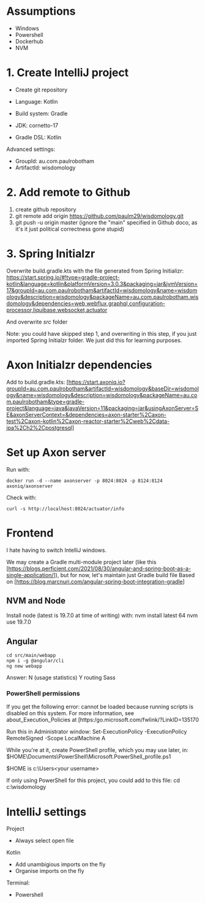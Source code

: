 
# Assumptions
* Windows
* Powershell
* Dockerhub
* NVM

# 1. Create IntelliJ project

* Create git repository

* Language: Kotlin
* Build system: Gradle
* JDK: cornetto-17
* Gradle DSL: Kotlin

Advanced settings:
* GroupId: au.com.paulrobotham
* ArtifactId: wisdomology

# 2. Add remote to Github

1. create github repository 
2. git remote add origin https://github.com/paulm29/wisdomology.git
3. git push -u origin master (ignore the "main" specified in Github doco, as it's it just political correctness gone stupid)

# 3. Spring Initialzr

Overwrite build.gradle.kts with the file generated from Spring Initializr:
    https://start.spring.io/#!type=gradle-project-kotlin&language=kotlin&platformVersion=3.0.3&packaging=jar&jvmVersion=17&groupId=au.com.paulrobotham&artifactId=wisdomology&name=wisdomology&description=wisdomology&packageName=au.com.paulrobotham.wisdomology&dependencies=web,webflux,graphql,configuration-processor,liquibase,websocket,actuator

And overwrite *src* folder

Note: you could have skipped step 1, and overwriting in this step, if you just imported Spring Initialzr folder. 
We just did this for learning purposes.

# Axon Initialzr dependencies

Add to build.gradle.kts:
    [https://start.axoniq.io?groupId=au.com.paulrobotham&artifactId=wisdomology&baseDir=wisdomology&name=wisdomology&description=wisdomology&packageName=au.com.paulrobotham&type=gradle-project&language=java&javaVersion=11&packaging=jar&usingAxonServer=SE&axonServerContext=&dependencies=axon-starter%2Caxon-test%2Caxon-kotlin%2Caxon-reactor-starter%2Cweb%2Cdata-jpa%2Ch2%2Cpostgresql]

# Set up Axon server

Run with:

    docker run -d --name axonserver -p 8024:8024 -p 8124:8124 axoniq/axonserver

Check with:

    curl -s http://localhost:8024/actuator/info

# Frontend

I hate having to switch IntelliJ windows. 

We may create a Gradle multi-module project later (like this [https://blogs.perficient.com/2021/08/30/angular-and-spring-boot-as-a-single-application/]), but for now, let's maintain just Gradle build file
Based on [https://blog.marcnuri.com/angular-spring-boot-integration-gradle]

## NVM and Node

Install node (latest is 19.7.0 at time of writing) with:
   nvm install latest 64
   nvm use 19.7.0

## Angular

    cd src/main/webapp
    npm i -g @angular/cli
    ng new webapp

Answer:
    N (usage statistics)
    Y routing
    Sass

### PowerShell permissions

If you get the following error:
    cannot be loaded because running scripts is disabled on this system. For more information, see about_Execution_Policies at
[https:/go.microsoft.com/fwlink/?LinkID=135170

Run this in Administrator window:
    Set-ExecutionPolicy -ExecutionPolicy RemoteSigned -Scope LocalMachine
    A

While you're at it, create PowerShell profile, which you may use later, in:
    $HOME\Documents\PowerShell\Microsoft.PowerShell_profile.ps1

$HOME is c:\Users\<your username>

If only using PowerShell for this project, you could add to this file:
    cd c:\wisdomology

# IntelliJ settings

Project
* Always select open file

Kotlin
* Add unambigious imports on the fly
* Organise imports on the fly

Terminal: 
* Powershell